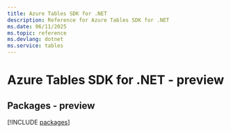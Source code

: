 ```yaml
---
title: Azure Tables SDK for .NET
description: Reference for Azure Tables SDK for .NET
ms.date: 06/11/2025
ms.topic: reference
ms.devlang: dotnet
ms.service: tables
---
```

# Azure Tables SDK for .NET - preview
## Packages - preview
[!INCLUDE [packages](tables-index.md)]
